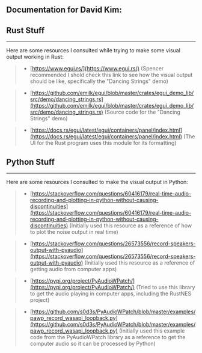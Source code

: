 ## Documentation for David Kim:

## Rust Stuff
---
Here are some resources I consulted while trying to make some visual output working in Rust:

>* [https://www.egui.rs/](https://www.egui.rs/) (Spencer recommended I shold check this link to see how the visual output should be like, specifically the "Dancing Strings" demo)
    
>* [https://github.com/emilk/egui/blob/master/crates/egui_demo_lib/src/demo/dancing_strings.rs](https://github.com/emilk/egui/blob/master/crates/egui_demo_lib/src/demo/dancing_strings.rs) (Source code for the "Dancing Strings" demo)
    
>* [https://docs.rs/egui/latest/egui/containers/panel/index.html](https://docs.rs/egui/latest/egui/containers/panel/index.html) (The UI for the Rust program uses this module for its formatting)

## Python Stuff
---
Here are some resources I consulted to make the visual output in Python:

>* [https://stackoverflow.com/questions/60416179/real-time-audio-recording-and-plotting-in-python-without-causing-discontinuities](https://stackoverflow.com/questions/60416179/real-time-audio-recording-and-plotting-in-python-without-causing-discontinuities) (Initially used this resource as a reference of how to plot the noise output in real time)
    
>* [https://stackoverflow.com/questions/26573556/record-speakers-output-with-pyaudio](https://stackoverflow.com/questions/26573556/record-speakers-output-with-pyaudio) (Initially used this resource as a reference of getting audio from computer apps)
    
>* [https://pypi.org/project/PyAudioWPatch/](https://pypi.org/project/PyAudioWPatch/) (Tried to use this library to get the audio playing in computer apps, including the RustNES project)
    
>* [https://github.com/s0d3s/PyAudioWPatch/blob/master/examples/pawp_record_wasapi_loopback.py](https://github.com/s0d3s/PyAudioWPatch/blob/master/examples/pawp_record_wasapi_loopback.py) (Initially used this example code from the PyAudioWPatch library as a reference to get the computer audio so it can be processed by Python) 